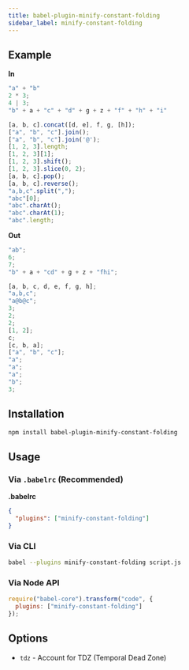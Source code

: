 ```yaml
---
title: babel-plugin-minify-constant-folding
sidebar_label: minify-constant-folding
---
```


## Example

**In**

```javascript
"a" + "b"
2 * 3;
4 | 3;
"b" + a + "c" + "d" + g + z + "f" + "h" + "i"

[a, b, c].concat([d, e], f, g, [h]);
["a", "b", "c"].join();
["a", "b", "c"].join('@');
[1, 2, 3].length;
[1, 2, 3][1];
[1, 2, 3].shift();
[1, 2, 3].slice(0, 2);
[a, b, c].pop();
[a, b, c].reverse();
"a,b,c".split(",");
"abc"[0];
"abc".charAt();
"abc".charAt(1);
"abc".length;
```

**Out**

```javascript
"ab";
6;
7;
"b" + a + "cd" + g + z + "fhi";

[a, b, c, d, e, f, g, h];
"a,b,c";
"a@b@c";
3;
2;
2;
[1, 2];
c;
[c, b, a];
["a", "b", "c"];
"a";
"a";
"a";
"b";
3;
```

## Installation

```sh
npm install babel-plugin-minify-constant-folding
```

## Usage

### Via `.babelrc` (Recommended)

**.babelrc**

```json
{
  "plugins": ["minify-constant-folding"]
}
```

### Via CLI

```sh
babel --plugins minify-constant-folding script.js
```

### Via Node API

```javascript
require("babel-core").transform("code", {
  plugins: ["minify-constant-folding"]
});
```

## Options

+ `tdz` - Account for TDZ (Temporal Dead Zone)


